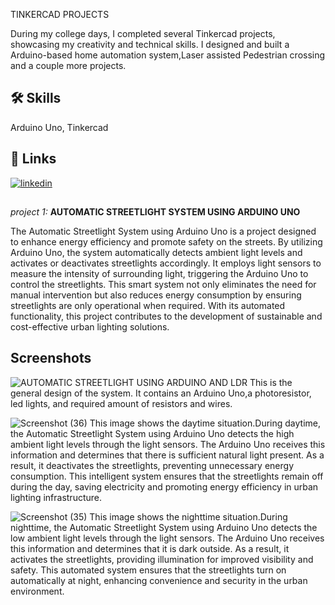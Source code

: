 TINKERCAD PROJECTS

During my college days, I completed several Tinkercad projects, showcasing my creativity and technical skills. I designed and built a Arduino-based home automation system,Laser assisted Pedestrian crossing and a couple more  projects.

## 🛠 Skills
Arduino Uno, Tinkercad

## 🔗 Links
[![linkedin](https://img.shields.io/badge/linkedin-0A66C2?style=for-the-badge&logo=linkedin&logoColor=white)](https://www.linkedin.com/in/nejinjoshy/)

##
_project 1:_ **AUTOMATIC STREETLIGHT SYSTEM USING ARDUINO UNO**

The Automatic Streetlight System using Arduino Uno is a project designed to enhance energy efficiency and promote safety on the streets. By utilizing Arduino Uno, the system automatically detects ambient light levels and activates or deactivates streetlights accordingly. It employs light sensors to measure the intensity of surrounding light, triggering the Arduino Uno to control the streetlights. This smart system not only eliminates the need for manual intervention but also reduces energy consumption by ensuring streetlights are only operational when required. With its automated functionality, this project contributes to the development of sustainable and cost-effective urban lighting solutions.

## Screenshots
![AUTOMATIC STREETLIGHT USING ARDUINO AND LDR](https://github.com/nejinjoshy/TinkercadProjects/assets/117255470/a8bf9f5d-0951-43b0-a767-c1f352611702)
This is the general design of the system. It contains an Arduino Uno,a photoresistor, led lights, and required amount of resistors and wires.

![Screenshot (36)](https://github.com/nejinjoshy/TinkercadProjects/assets/117255470/225f99fd-512e-4e7c-9d78-aa206a22405e)
This image shows the daytime situation.During daytime, the Automatic Streetlight System using Arduino Uno detects the high ambient light levels through the light sensors. The Arduino Uno receives this information and determines that there is sufficient natural light present. As a result, it deactivates the streetlights, preventing unnecessary energy consumption. This intelligent system ensures that the streetlights remain off during the day, saving electricity and promoting energy efficiency in urban lighting infrastructure.

![Screenshot (35)](https://github.com/nejinjoshy/TinkercadProjects/assets/117255470/b5eda154-1892-432f-a645-bed662f6a081)
This image shows the nighttime situation.During nighttime, the Automatic Streetlight System using Arduino Uno detects the low ambient light levels through the light sensors. The Arduino Uno receives this information and determines that it is dark outside. As a result, it activates the streetlights, providing illumination for improved visibility and safety. This automated system ensures that the streetlights turn on automatically at night, enhancing convenience and security in the urban environment.





